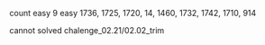 count easy 9
easy 1736, 1725, 1720, 14, 1460, 1732, 1742, 1710, 914

cannot solved chalenge_02.21/02.02_trim